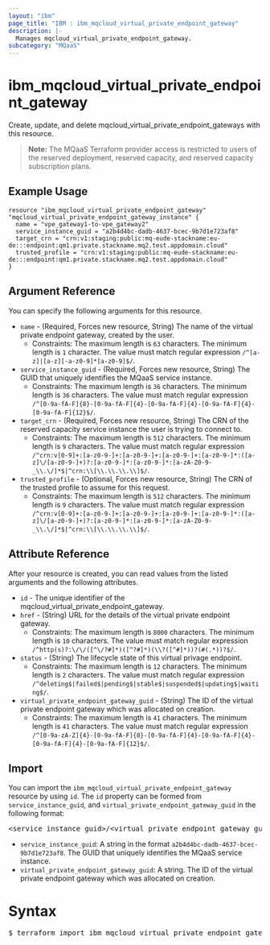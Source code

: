 ```yaml
---
layout: "ibm"
page_title: "IBM : ibm_mqcloud_virtual_private_endpoint_gateway"
description: |-
  Manages mqcloud_virtual_private_endpoint_gateway.
subcategory: "MQaaS"
---
```


# ibm_mqcloud_virtual_private_endpoint_gateway

Create, update, and delete mqcloud_virtual_private_endpoint_gateways with this resource.

> **Note:** The MQaaS Terraform provider access is restricted to users of the reserved deployment, reserved capacity, and reserved capacity subscription plans.

## Example Usage

```hcl
resource "ibm_mqcloud_virtual_private_endpoint_gateway" "mqcloud_virtual_private_endpoint_gateway_instance" {
  name = "vpe_gateway1-to-vpe_gateway2"
  service_instance_guid = "a2b4d4bc-dadb-4637-bcec-9b7d1e723af8"
  target_crn = "crn:v1:staging:public:mq-eude-stackname:eu-de:::endpoint:qm1.private.stackname.mq2.test.appdomain.cloud"
  trusted_profile = "crn:v1:staging:public:mq-eude-stackname:eu-de:::endpoint:qm1.private.stackname.mq2.test.appdomain.cloud"
}
```

## Argument Reference

You can specify the following arguments for this resource.

* `name` - (Required, Forces new resource, String) The name of the virtual private endpoint gateway, created by the user.
  * Constraints: The maximum length is `63` characters. The minimum length is `1` character. The value must match regular expression `/^[a-z]|[a-z][-a-z0-9]*[a-z0-9]$/`.
* `service_instance_guid` - (Required, Forces new resource, String) The GUID that uniquely identifies the MQaaS service instance.
  * Constraints: The maximum length is `36` characters. The minimum length is `36` characters. The value must match regular expression `/^[0-9a-fA-F]{8}-[0-9a-fA-F]{4}-[0-9a-fA-F]{4}-[0-9a-fA-F]{4}-[0-9a-fA-F]{12}$/`.
* `target_crn` - (Required, Forces new resource, String) The CRN of the reserved capacity service instance the user is trying to connect to.
  * Constraints: The maximum length is `512` characters. The minimum length is `9` characters. The value must match regular expression `/^crn:v[0-9]+:[a-z0-9-]+:[a-z0-9-]+:[a-z0-9-]+:[a-z0-9-]*:([a-z]\/[a-z0-9-]+)?:[a-z0-9-]*:[a-z0-9-]*:[a-zA-Z0-9-_\\.\/]*$|^crn:\\[\\.\\.\\.\\]$/`.
* `trusted_profile` - (Optional, Forces new resource, String) The CRN of the trusted profile to assume for this request.
  * Constraints: The maximum length is `512` characters. The minimum length is `9` characters. The value must match regular expression `/^crn:v[0-9]+:[a-z0-9-]+:[a-z0-9-]+:[a-z0-9-]+:[a-z0-9-]*:([a-z]\/[a-z0-9-]+)?:[a-z0-9-]*:[a-z0-9-]*:[a-zA-Z0-9-_\\.\/]*$|^crn:\\[\\.\\.\\.\\]$/`.

## Attribute Reference

After your resource is created, you can read values from the listed arguments and the following attributes.

* `id` - The unique identifier of the mqcloud_virtual_private_endpoint_gateway.
* `href` - (String) URL for the details of the virtual private endpoint gateway.
  * Constraints: The maximum length is `8000` characters. The minimum length is `10` characters. The value must match regular expression `/^http(s)?:\/\/([^\/?#]*)([^?#]*)(\\?([^#]*))?(#(.*))?$/`.
* `status` - (String) The lifecycle state of this virtual privage endpoint.
  * Constraints: The maximum length is `12` characters. The minimum length is `2` characters. The value must match regular expression `/^deleting$|failed$|pending$|stable$|suspended$|updating$|waiting$/`.
* `virtual_private_endpoint_gateway_guid` - (String) The ID of the virtual private endpoint gateway which was allocated on creation.
  * Constraints: The maximum length is `41` characters. The minimum length is `41` characters. The value must match regular expression `/^[0-9a-zA-Z]{4}-[0-9a-fA-F]{8}-[0-9a-fA-F]{4}-[0-9a-fA-F]{4}-[0-9a-fA-F]{4}-[0-9a-fA-F]{12}$/`.


## Import

You can import the `ibm_mqcloud_virtual_private_endpoint_gateway` resource by using `id`.
The `id` property can be formed from `service_instance_guid`, and `virtual_private_endpoint_gateway_guid` in the following format:

<pre>
&lt;service_instance_guid&gt;/&lt;virtual_private_endpoint_gateway_guid&gt;
</pre>
* `service_instance_guid`: A string in the format `a2b4d4bc-dadb-4637-bcec-9b7d1e723af8`. The GUID that uniquely identifies the MQaaS service instance.
* `virtual_private_endpoint_gateway_guid`: A string. The ID of the virtual private endpoint gateway which was allocated on creation.

# Syntax
<pre>
$ terraform import ibm_mqcloud_virtual_private_endpoint_gateway.mqcloud_virtual_private_endpoint_gateway &lt;service_instance_guid&gt;/&lt;virtual_private_endpoint_gateway_guid&gt;
</pre>
